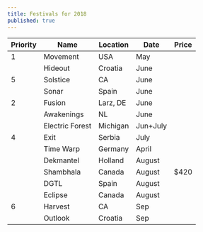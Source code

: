```yaml
---
title: Festivals for 2018
published: true
---
```


|Priority|Name             |Location |  Date  |  Price|
|--------|-----------------|-----------|--------|-------|
|1       | Movement        | USA       | May    |       |
|        | Hideout         | Croatia   | June   |       |
|5       | Solstice        | CA        | June   |       |
|        | Sonar           | Spain     | June   |       |
| 2      | Fusion          | Larz, DE  | June   |       |
|        | Awakenings      | NL        | June   |       |
|        | Electric Forest | Michigan  | Jun+July|      |
| 4      | Exit            | Serbia    | July   |       |
|        | Time Warp       | Germany   | April  |       |
|        | Dekmantel       | Holland   | August |       |
|        | Shambhala       | Canada    | August |$420   |
|        | DGTL            | Spain     | August |       |
|        | Eclipse         | Canada    | August |       |
| 6       | Harvest        | CA        | Sep    |       |
|        | Outlook         | Croatia   | Sep    |       |
